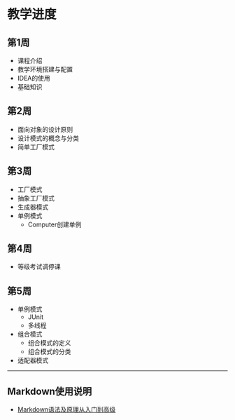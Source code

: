 # 教学进度

## 第1周

- 课程介绍
- 教学环境搭建与配置
- IDEA的使用
- 基础知识

## 第2周

- 面向对象的设计原则
- 设计模式的概念与分类
- 简单工厂模式

## 第3周

- 工厂模式
- 抽象工厂模式
- 生成器模式
- 单例模式
  - Computer创建单例

## 第4周

- 等级考试调停课

## 第5周

- 单例模式
  - JUnit
  - 多线程
- 组合模式
  - 组合模式的定义
  - 组合模式的分类
- 适配器模式

---

## Markdown使用说明

- [Markdown语法及原理从入门到高级](https://www.zhihu.com/tardis/bd/art/99319314)
